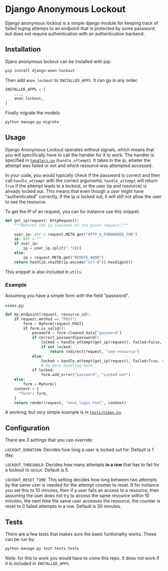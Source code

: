 # Django Anonymous Lockout

Django anonymous lockout is a simple django module for keeping track of failed loging attemps to an endpoint that is protected by some password, but does not require authentication with an authentication backend.

## Installation

Djano anonymous lockout can be installed with pip:

```bash
pip install django-anon-lockout
```

Then add `anon_lockout` to `INSTALLED_APPS`. It can go in any order.

```python
INSTALLED_APPS = [
    ...,
    anon_lockout,
]
```

Finally migrate the models:

```bash
python manage.py migrate
```

## Usage

Django Anonymous Lockout operates without signals, which means that you will specifically have to call the handler for it to work. The handler is specified in [`handlers.py`](./anon_lockout/handlers.py) (`handle_attempt`). It takes in the ip, wheter the attempt was failed or not and which resource was attempted accessed.

In your code, you would typically check if the password is correct and then call `handle_attempt` with the correct arguments. `handle_attempt` will return `True` if the attempt leads to a lockout, or the user (ip and resource) is already locked out. This means that even though a user might have "authenticated" correctly, if the ip is locked out, it will still not allow the user to see the resource.

To get the IP of an request, you can for instance use this snippet:

```python
def get_ip(request: HttpRequest):
    """Returns the ip (hashed) of the given request."""

    user_ip: str = request.META.get("HTTP_X_FORWARDED_FOR")
    ip: str = ""
    if user_ip:
        ip = user_ip.split(",")[0]
    else:
        ip = request.META.get("REMOTE_ADDR")
    return hashlib.sha256(ip.encode("utf-8")).hexdigest()
```

This snippet is also included in `utils`.

### Example

Assuming you have a simple form with the field "password".

`views.py`:

```python
def my_endpoint(request, resource_id):
    if request.method == "POST":
        form = MyForm(request.POST)
        if form.is_valid():
            password = form.cleaned_data["password"]
            if correct_password(password):
                locked = handle_attempt(get_ip(request), failed=False, resource="resource")
                if not locked:
                    return redirect(request, "see-resource")
            else:
                locked = handle_attempt(get_ip(request), failed=True, resource="resource")
                # do more handling here
            if locked:
                form.add_error("password", "Locked out")
    else:
        form = MyForm()
    context = {
      "form": form,
    }
    return render(request, "anon_login.html", context)
```

A working, but very simple example is in [`tests/views.py`](./tests/views.py).

## Configuration

There are 3 settings that you can override:

`LOCKOUT_DURATION`: Decides how long a user is locked out for. Default is 1 day.

`LOCKOUT_THRESHOLD`: Decides how many attempts **in a row** that has to fail for a lockout to occur. Default is 5.

`LOCKOUT_RESET_TIME`: This setting decides how long between two attempts by the same user is needed for the attempt counter to reset. If for instance you set this to 10 minutes, then if a user fails an access to a resource, then assuming the user does not try to access the same resource within 10 minutes, the next time the same user accesses the resource, the counter is reset to 0 failed attempts in a row. Default is 30 minutes.

## Tests

There are a few tests that makes sure the basic funtionality works. These can be run by:

```bash
python manage.py test tests.tests
```

Note: for this to work you would have to clone this repo. It does not work if it is included in `INSTALLED_APPS`.
